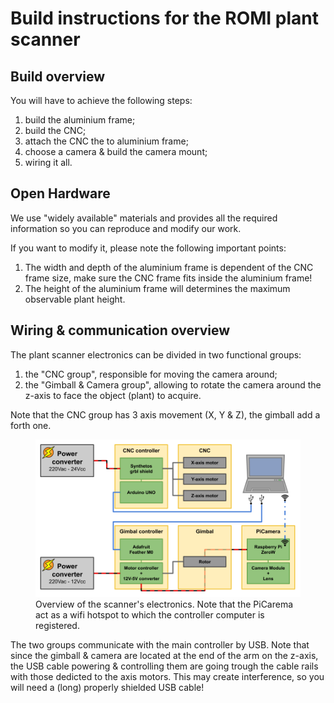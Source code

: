 Build instructions for the ROMI plant scanner
=============================================

## Build overview

You will have to achieve the following steps:

1. build the aluminium frame;
2. build the CNC;
3. attach the CNC the to aluminium frame;
4. choose a camera & build the camera mount;
5. wiring it all.


## Open Hardware
We use "widely available" materials and provides all the required information so you can reproduce and modify our work.

If you want to modify it, please note the following important points:

1. The width and depth of the aluminium frame is dependent of the CNC frame size, make sure the CNC frame fits inside the aluminium frame!
2. The height of the aluminium frame will determines the maximum observable plant height.


## Wiring & communication overview

The plant scanner electronics can be divided in two functional groups:

1. the "CNC group", responsible for moving the camera around;
2. the "Gimball & Camera group", allowing to rotate the camera around the z-axis to face the object (plant) to acquire.

Note that the CNC group has 3 axis movement (X, Y & Z), the gimball add a forth one.

<figure>
    <img src="/assets/images/scanner_electronics-overview.png" alt="Scanner electronics overview" width="1200" />
  <figcaption>Overview of the scanner's electronics. Note that the PiCarema act as a wifi hotspot to which the controller computer is registered. </figcaption>
</figure>

The two groups communicate with the main controller by USB.
Note that since the gimball & camera are located at the end of the arm on the z-axis, the USB cable powering & controlling them are going trough the cable rails with those dedicted to the axis motors.
This may create interference, so you will need a (long) properly shielded USB cable!